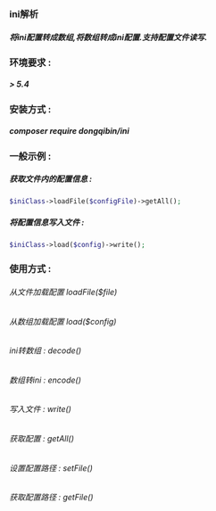 ### ini解析
##### 将ini配置转成数组,将数组转成ini配置.支持配置文件读写.

### 环境要求 : 
##### > 5.4

### 安装方式 : 
##### composer require dongqibin/ini

### 一般示例 : 
##### 获取文件内的配置信息 : 
```php
$iniClass->loadFile($configFile)->getAll();
```
	
##### 将配置信息写入文件 : 
```php
$iniClass->load($config)->write();
```

### 使用方式 : 
###### 从文件加载配置 loadFile($file)
###### 从数组加载配置 load($config)
###### ini转数组 : decode()
###### 数组转ini : encode()
###### 写入文件 : write()
###### 获取配置 : getAll()
###### 设置配置路径 : setFile()
###### 获取配置路径 : getFile()

